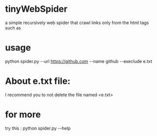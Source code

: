 # tinyWebSpider
a simple recursively web spider that crawl links only from the html tags such as <a>
# usage
python spider.py --url https://github.com --name github --execlude e.txt
# About e.txt file:
I recommend you to not delete the file named <e.txt>
# for more
try this : python spider.py --help
